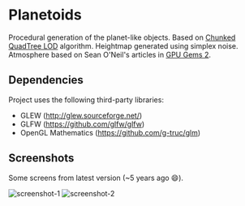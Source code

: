 # Planetoids

Procedural generation of the planet-like objects. Based on [Chunked QuadTree LOD](http://tulrich.com/geekstuff/sig-notes.pdf) algorithm. Heightmap generated using simplex noise. Atmosphere based on Sean O'Neil's articles in [GPU Gems 2](http://http.developer.nvidia.com/GPUGems2/gpugems2_chapter16.html).

## Dependencies
Project uses the following third-party libraries:
* GLEW (http://glew.sourceforge.net/)
* GLFW (https://github.com/glfw/glfw)
* OpenGL Mathematics (https://github.com/g-truc/glm)

## Screenshots

Some screens from latest version (~5 years ago :smile:).

![screenshot-1](https://github.com/and3r817/planetoids/blob/master/screenshots/screenshot-1.jpg)
![screenshot-2](https://github.com/and3r817/planetoids/blob/master/screenshots/screenshot-2.jpg)

